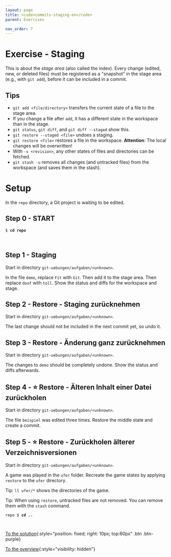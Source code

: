 ```yaml
---
layout: page
title: <code>commits-staging-en</code>
parent: Exercises

nav_order: 7
---
```

# Exercise - Staging

This is about the *stage area* (also called the index).
Every change (edited, new, or deleted files)
must be registered as a "snapshot" in the stage area
(e.g., with `git add`),
before it can be included in a commit.

## Tips

* `git add <file/directory>`
   transfers the current state of a file to the stage area.
* If you change a file after `add`, it has
   a different state in the workspace than in the stage.
* `git status`, `git diff`, and `git diff --staged` show this.
* `git restore --staged <file>` undoes a staging.
* `git restore <file>` restores a file in the workspace.
   **Attention**: The local changes will be overwritten!
* With `-s <revision>`, any other states of files and directories
  can be fetched.
* `git stash -u` removes all changes (and untracked files)
  from the workspace (and saves them in the stash).
        
# Setup

In the `repo` directory, a Git project is waiting
to be edited.


<h2>Step 0 - START <!-- UEB/Staging/0 --></h2>


<pre><code>$ <b>cd repo</b><br><br><br></code></pre>


<h2>Step 1 - Staging <!-- UEB/Staging/1 --></h2>

Start in directory `git-uebungen/aufgaben/<unknown>`.

In the file `demo`, replace
`Fit` with `Git`.
Then add it to the stage area.
Then replace `doof` with `toll`.
Show the status and diffs
for the workspace and stage.

<h2>Step 2 - Restore - Staging zurücknehmen <!-- UEB/Staging/2 --></h2>

Start in directory `git-uebungen/aufgaben/<unknown>`.

The last change should not be included in the next commit yet,
so undo it.

<h2>Step 3 - Restore - Änderung ganz zurücknehmen <!-- UEB/Staging/3 --></h2>

Start in directory `git-uebungen/aufgaben/<unknown>`.

The changes to `demo` should be completely undone.
Show the status and diffs afterwards.

<h2>Step 4 - ⭐ Restore - Älteren Inhalt einer Datei zurückholen <!-- UEB/Staging/4 --></h2>

Start in directory `git-uebungen/aufgaben/<unknown>`.

The file `beispiel` was edited three times.
Restore the middle state and create a commit.

<h2>Step 5 - ⭐ Restore - Zurückholen älterer Verzeichnisversionen <!-- UEB/Staging/5 --></h2>

Start in directory `git-uebungen/aufgaben/<unknown>`.

A game was played in the `ufer` folder.
Recreate the game states
by applying `restore` to the `ufer` directory.

Tip: `ll ufer/*` shows the directories of the game.

Tip: When using `restore`, untracked files are not removed.
You can remove them with the `stash` command.


<pre><code>repo $ <b>cd ..</b><br><br><br></code></pre>


[To the solution](loesung-commits-staging-en.html){:style="position: fixed; right: 10px; top:60px" .btn .btn-purple}

[To the overview](../../ueberblick-en.html){:style="visibility: hidden"}

